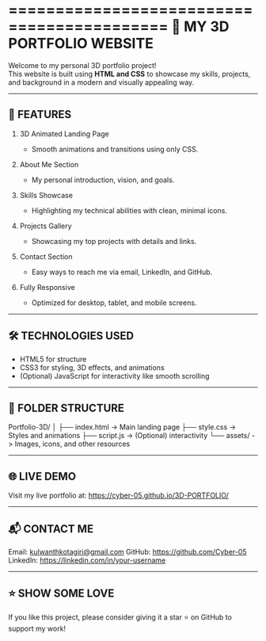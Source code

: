 ===========================================
🌟 MY 3D PORTFOLIO WEBSITE
===========================================

Welcome to my personal 3D portfolio project!  
This website is built using **HTML and CSS** to showcase my 
skills, projects, and background in a modern and visually 
appealing way.

-------------------------------------------
🚀 FEATURES
-------------------------------------------
1. 3D Animated Landing Page
   - Smooth animations and transitions using only CSS.

2. About Me Section
   - My personal introduction, vision, and goals.

3. Skills Showcase
   - Highlighting my technical abilities with clean, minimal icons.

4. Projects Gallery
   - Showcasing my top projects with details and links.

5. Contact Section
   - Easy ways to reach me via email, LinkedIn, and GitHub.

6. Fully Responsive
   - Optimized for desktop, tablet, and mobile screens.

-------------------------------------------
🛠️ TECHNOLOGIES USED
-------------------------------------------
- HTML5 for structure
- CSS3 for styling, 3D effects, and animations
- (Optional) JavaScript for interactivity like smooth scrolling

-------------------------------------------
📂 FOLDER STRUCTURE
-------------------------------------------
Portfolio-3D/
│
├── index.html       -> Main landing page
├── style.css        -> Styles and animations
├── script.js        -> (Optional) interactivity
└── assets/          -> Images, icons, and other resources

-------------------------------------------
🌐 LIVE DEMO
-------------------------------------------
Visit my live portfolio at:
https://cyber-05.github.io/3D-PORTFOLIO/

-------------------------------------------
📬 CONTACT ME
-------------------------------------------
Email: kulwanthkotagiri@gmail.com 
GitHub: https://github.com/Cyber-05  
LinkedIn: https://linkedin.com/in/your-username  

-------------------------------------------
⭐ SHOW SOME LOVE
-------------------------------------------
If you like this project, please consider giving it a star ⭐
on GitHub to support my work!
